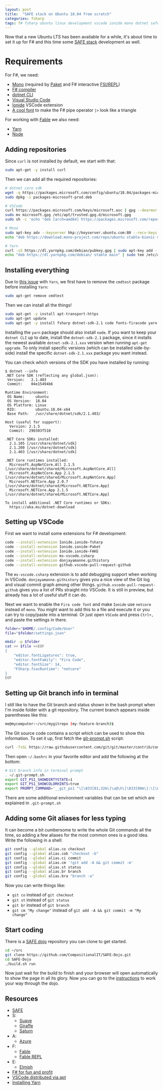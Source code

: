 ```yaml
---
layout: post
title:  "SAFE stack on Ubuntu 18.04 from scratch"
categories: fsharp
tags: f# fsharp ubuntu linux development vscode ionide mono dotnet safe
---
```


Now that a new Ubuntu LTS has been available for a while, it's about time to set it up for F# and this time some [SAFE stack](https://safe-stack.github.io) development as well.

# Requirements

For F#, we need:

* [Mono](http://www.mono-project.com/download/#download-lin) (required by [Paket](https://fsprojects.github.io/Paket/) and F# interactive [FSI/REPL](https://repl.it/site/languages/fsharp))
* [F# compiler](http://fsharp.org/use/linux/)
* [dotnet CLI](https://www.microsoft.com/net/learn/get-started/linuxubuntu)
* [Visual Studio Code](https://code.visualstudio.com)
* [Ionide](http://ionide.io) VSCode extension
* [A cool font](https://github.com/tonsky/FiraCode) to make the F# pipe operator `|>` look like a triangle

For working with [Fable](http://fable.io) we also need:

* [Yarn](https://yarnpkg.com/en/docs/install#debian-stable)
* [Node](https://nodejs.org/en/download/)

## Adding repositories

Since `curl` is not installed by default, we start with that:

```bash
sudo apt-get -y install curl
```

Then we can add all the required repositories:

```bash
# dotnet core sdk
wget -q https://packages.microsoft.com/config/ubuntu/18.04/packages-microsoft-prod.deb
sudo dpkg -i packages-microsoft-prod.deb

# VSCode
curl https://packages.microsoft.com/keys/microsoft.asc | gpg --dearmor > microsoft.gpg
sudo mv microsoft.gpg /etc/apt/trusted.gpg.d/microsoft.gpg
sudo sh -c 'echo "deb [arch=amd64] https://packages.microsoft.com/repos/vscode stable main" > /etc/apt/sources.list.d/vscode.list'

# Mono
sudo apt-key adv --keyserver hkp://keyserver.ubuntu.com:80 --recv-keys 3FA7E0328081BFF6A14DA29AA6A19B38D3D831EF
echo "deb https://download.mono-project.com/repo/ubuntu stable-bionic main" | sudo tee /etc/apt/sources.list.d/mono-official-stable.list

# Yarn
curl -sS https://dl.yarnpkg.com/debian/pubkey.gpg | sudo apt-key add -
echo "deb https://dl.yarnpkg.com/debian/ stable main" | sudo tee /etc/apt/sources.list.d/yarn.list
```

## Installing everything

Due to [this issue](https://github.com/yarnpkg/yarn/issues/2821) with `Yarn`, we first have to remove the `cmdtest` package before installing `Yarn`:

```bash
sudo apt-get remove cmdtest
```

Then we can install all the things!

```bash
sudo apt-get -y install apt-transport-https
sudo apt-get update
sudo apt-get -y install fsharp dotnet-sdk-2.1 code fonts-firacode yarn
```

Installing the `yarn` package should also install `node`. If you want to keep your `dotnet CLI` up to date, install the `dotnet-sdk-2.1` package, since it installs the newest available `dotnet-sdk-2.1.xxx` version when running `apt-get upgrade`. To only install specific versions (which can be installed side-by-side) install the specific `dotnet-sdk-2.1.xxx` package you want instead.

You can check which versions of the SDK you have installed by running:

```text
$ dotnet --info
.NET Core SDK (reflecting any global.json):
 Version:   2.1.403
 Commit:    04e15494b6

Runtime Environment:
 OS Name:     ubuntu
 OS Version:  18.04
 OS Platform: Linux
 RID:         ubuntu.18.04-x64
 Base Path:   /usr/share/dotnet/sdk/2.1.403/

Host (useful for support):
  Version: 2.1.5
  Commit:  290303f510

.NET Core SDKs installed:
  2.1.105 [/usr/share/dotnet/sdk]
  2.1.200 [/usr/share/dotnet/sdk]
  2.1.403 [/usr/share/dotnet/sdk]

.NET Core runtimes installed:
  Microsoft.AspNetCore.All 2.1.5 [/usr/share/dotnet/shared/Microsoft.AspNetCore.All]
  Microsoft.AspNetCore.App 2.1.5 [/usr/share/dotnet/shared/Microsoft.AspNetCore.App]
  Microsoft.NETCore.App 2.0.7 [/usr/share/dotnet/shared/Microsoft.NETCore.App]
  Microsoft.NETCore.App 2.1.5 [/usr/share/dotnet/shared/Microsoft.NETCore.App]

To install additional .NET Core runtimes or SDKs:
  https://aka.ms/dotnet-download
```

## Setting up VSCode

First we want to install some extensions for F# development:

```bash
code --install-extension Ionide.ionide-fsharp
code --install-extension Ionide.ionide-Paket
code --install-extension Ionide.ionide-FAKE
code --install-extension ms-vscode.csharp
code --install-extension donjayamanne.githistory
code --install-extension github.vscode-pull-request-github
```

The `ms-vscode.csharp` extension is to add debugging support when working in VSCode. `donjayamanne.githistory` gives you a nice view of the Git log and visual commit graph among other things. `github.vscode-pull-request-github` gives you a list of PRs straight into VSCode. It is still in preview, but already has a lot of useful stuff it can do.

Next we want to enable the `Fira code font` and make `Ionide` use `netcore` instead of `mono`. You might want to add this to a file and execute it or you can try to copy/paste into a terminal. Or just open `VSCode` and press `Ctrl+,` and paste the settings in there.

```bash
folder="$HOME/.config/Code/User"
file="$folder/settings.json"

mkdir -p $folder
cat >> $file <<EOF
{
    "editor.fontLigatures": true,
    "editor.fontFamily": "Fira Code",
    "editor.fontSize": 14,
    "FSharp.fsacRuntime": "netcore"
}
EOF
```

## Setting up Git branch info in terminal

I still like to have the Git branch and status shown in the bash prompt when I'm inside folder with a git repository. The current branch appears inside parentheses like this:

```bash
me@mycomputer:~/src/mygitrepo (my-feature-branch)$
```

The Git source code contains a script which can be used to show this information. To set it up, first fetch the [git-prompt.sh](https://github.com/git/git/blob/master/contrib/completion/git-prompt.sh) script:

```bash
curl -fsSL https://raw.githubusercontent.com/git/git/master/contrib/completion/git-prompt.sh -o .git-prompt.sh
```

Then open `~/.bashrc` in your favorite editor and add the following at the bottom:

```bash
# Git branch info in terminal prompt
. ~/.git-prompt.sh
export GIT_PS1_SHOWDIRTYSTATE=1
export GIT_PS1_SHOWCOLORHINTS=true
export PROMPT_COMMAND='__git_ps1 "\[\033[01;32m\]\u@\h\[\033[00m\]:\[\033[01;34m\]\w\[\033[00m\]" "\\\$ "'
```

There are some additional environment variables that can be set which are explained in `.git-prompt.sh`

## Adding some Git aliases for less typing

It can become a bit cumbersome to write the whole Git commands all the time, so adding a few aliases for the most common ones is a good idea. Write the following in a shell:

```bash
git config --global alias.co checkout
git config --global alias.cob "checkout -b"
git config --global alias.ci commit
git config --global alias.cm '!git add -A && git commit -m'
git config --global alias.st status
git config --global alias.br branch
git config --global alias.bra "branch -a"
```

Now you can write things like:

* `git co` instead of `git checkout`
* `git st` instead of `git status`
* `git br` instead of `git branch`
* `git cm "My change"` instead of `git add -A && git commit -m "My change"`

## Start coding

There is a [SAFE dojo](https://github.com/CompositionalIT/SAFE-Dojo) repository you can clone to get started.

```bash
cd ~/src
git clone https://github.com/CompositionalIT/SAFE-Dojo.git
cd SAFE-Dojo
./build.sh run
```

Now just wait for the build to finish and your browser will open automatically to show the page in all its glory. Now you can go to the [instructions](https://github.com/CompositionalIT/SAFE-Dojo/blob/master/Instructions.md) to work your way through the dojo.

## Resources

* [SAFE](https://safe-stack.github.io)
* S:
  * [Suave](https://suave.io)
  * [Giraffe](https://github.com/giraffe-fsharp/Giraffe)
  * [Saturn](https://saturnframework.org)
* A:
  * [Azure](https://compositional-it.com/blog/2017/09-19-safe-cloud/index.html)
* F:
  * [Fable](http://fable.io)
  * [Fable REPL](http://fable.io/repl2/)
* E:
  * [Elmish](https://elmish.github.io)
* [F# for fun and profit](https://fsharpforfunandprofit.com)
* [VSCode distributed via apt](https://github.com/Microsoft/vscode/issues/2973)
* [Installing Yarn](https://yarnpkg.com/lang/en/docs/install/#debian-stable)
